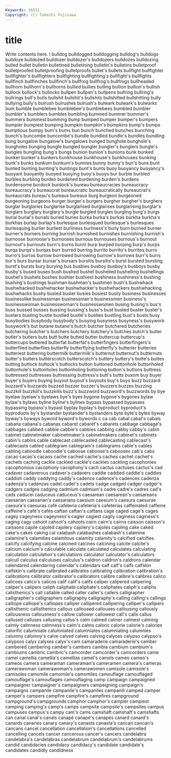 ```yaml
---
Keywords: 16511 
Copyright: (C) Takeshi Fujisawa
---
```


# title

Write contents here.
l bulldog bulldogged bulldogging bulldog's bulldogs bulldoze bulldozed bulldozer bulldozer's
bulldozers bulldozes bulldozing bulled bullet bulletin bulletined bulletining bulletin's bulletins
bulletproof bulletproofed bulletproofing bulletproofs bullet's bullets bullfight bullfighter bullfighter's bullfighters
bullfighting bullfighting's bullfight's bullfights bullfinch bullfinches bullfinch's bullfrog bullfrog's bullfrogs
bullheaded bullhorn bullhorn's bullhorns bullied bullies bulling bullion bullion's bullish
bullock bullock's bullocks bullpen bullpen's bullpens bullring bullring's bullrings bull's
bulls bullshit bullshit's bullshits bullshitted bullshitting bully bullying bully's bulrush
bulrushes bulrush's bulwark bulwark's bulwarks bum bumble bumblebee bumblebee's bumblebees
bumbled bumbler bumbler's bumblers bumbles bumbling bummed bummer bummer's bummers
bummest bumming bump bumped bumper bumper's bumpers bumpier bumpiest bumping
bumpkin bumpkin's bumpkins bump's bumps bumptious bumpy bum's bums bun
bunch bunched bunches bunching bunch's buncombe buncombe's bundle bundled bundle's
bundles bundling bung bungalow bungalow's bungalows bunged bunghole bunghole's bungholes
bunging bungle bungled bungler bungler's bunglers bungle's bungles bungling bung's
bungs bunion bunion's bunions bunk bunked bunker bunker's bunkers bunkhouse
bunkhouse's bunkhouses bunking bunk's bunks bunkum bunkum's bunnies bunny bunny's
bun's buns bunt bunted bunting bunting's buntings bunt's bunts buoy
buoyancy buoyancy's buoyant buoyantly buoyed buoying buoy's buoys bur burble
burbled burbles burbling burden burdened burdening burden's burdens burdensome burdock
burdock's bureau bureaucracies bureaucracy bureaucracy's bureaucrat bureaucratic bureaucratically bureaucrat's bureaucrats
bureau's bureaus bureaux burg burgeon burgeoned burgeoning burgeons burger burger's
burgers burgher burgher's burghers burglar burglaries burglarise burglarised burglarises burglarising
burglar's burglars burglary burglary's burgle burgled burgles burgling burg's burgs
burial burial's burials buried buries burka burka's burkas burkha burkha's
burkhas burlap burlap's burlesque burlesqued burlesque's burlesques burlesquing burlier burliest
burliness burliness's burly burn burned burner burner's burners burning burnish
burnished burnishes burnishing burnish's burnoose burnoose's burnooses burnous burnouses burnous's
burnout burnout's burnouts burn's burns burnt burp burped burping burp's
burps burqa burqa's burqas burr burred burring burrito burrito's burritos
burro burro's burros burrow burrowed burrowing burrow's burrows burr's burrs
bur's burs bursar bursar's bursars bursitis bursitis's burst bursted bursting
burst's bursts bury burying bus busbies busboy busboy's busboys busby
busby's bused buses bush bushed bushel bushelled bushelling bushellings bushel's
bushels bushes bushier bushiest bushiness bushiness's bushing bushing's bushings bushman
bushman's bushmen bush's bushwhack bushwhacked bushwhacker bushwhacker's bushwhackers bushwhacking bushwhacks
bushy busied busier busies busiest busily business businesses businesslike businessman
businessman's businessmen business's businesswoman businesswoman's businesswomen busing busing's bus's buss
bussed busses bussing bussing's buss's bust busted buster buster's busters
busting bustle bustled bustle's bustles bustling bust's busts busy busybodies
busybody busybody's busying busyness busyness's busywork busywork's but butane butane's
butch butcher butchered butcheries butchering butcher's butchers butchery butchery's butches
butch's butler butler's butlers buts butt butte butted butter buttercup
buttercup's buttercups buttered butterfat butterfat's butterfingers butterfingers's butterflied butterflies butterfly
butterflying butterfly's butterier butteries butteriest buttering buttermilk buttermilk's butternut butternut's
butternuts butter's butters butterscotch butterscotch's buttery buttery's butte's buttes butting
buttock buttock's buttocks button buttoned buttonhole buttonholed buttonhole's buttonholes buttonholing
buttoning button's buttons buttress buttressed buttresses buttressing buttress's butt's butts
buxom buy buyer buyer's buyers buying buyout buyout's buyouts buy's
buys buzz buzzard buzzard's buzzards buzzed buzzer buzzer's buzzers buzzes
buzzing buzzkill buzzkill's buzzkills buzz's buzzword buzzword's buzzwords by bye
byelaw byelaw's byelaws bye's byes bygone bygone's bygones bylaw bylaw's
bylaws byline byline's bylines bypass bypassed bypasses bypassing bypass's bypast
byplay byplay's byproduct byproduct's byproducts by's bystander bystander's bystanders byte
byte's bytes byway byway's byways byword byword's bywords c ca
cab cabal cabal's cabals cabana cabana's cabanas cabaret cabaret's cabarets
cabbage cabbage's cabbages cabbed cabbie cabbie's cabbies cabbing cabby cabby's
cabin cabinet cabinetmaker cabinetmaker's cabinetmakers cabinet's cabinets cabin's cabins cable
cablecast cablecasted cablecasting cablecast's cablecasts cabled cablegram cablegram's cablegrams cable's
cables cabling caboodle caboodle's caboose caboose's cabooses cab's cabs cacao
cacao's cacaos cache cached cache's caches cachet cachet's cachets caching
cackle cackled cackle's cackles cackling cacophonies cacophonous cacophony cacophony's cacti
cactus cactuses cactus's cad cadaver cadaverous cadaver's cadavers caddie caddied
caddie's caddies caddish caddy caddying caddy's cadence cadence's cadences cadenza
cadenza's cadenzas cadet cadet's cadets cadge cadged cadger cadger's cadgers
cadges cadging cadmium cadmium's cadre cadre's cadres cad's cads caducei
caduceus caduceus's caesarean caesarean's caesareans caesarian caesarian's caesarians caesium caesium's
caesura caesurae caesura's caesuras café cafeteria cafeteria's cafeterias caffeinated caffeine
caffeine's café's cafés caftan caftan's caftans cage caged cage's cages
cagey cageyness cageyness's cagier cagiest cagily caginess caginess's caging cagy
cahoot cahoot's cahoots cairn cairn's cairns caisson caisson's caissons cajole
cajoled cajolery cajolery's cajoles cajoling cake caked cake's cakes caking
cal calabash calabashes calabash's calamine calamine's calamities calamitous calamity calamity's
calcified calcifies calcify calcifying calcine calcined calcines calcining calcite calcite's
calcium calcium's calculable calculate calculated calculates calculating calculation calculation's calculations
calculator calculator's calculators calculi calculus calculuses calculus's caldron caldron's caldrons
calendar calendared calendaring calendar's calendars calf calf's calfs calfskin calfskin's
calibrate calibrated calibrates calibrating calibration calibration's calibrations calibrator calibrator's calibrators
calibre calibre's calibres calico calicoes calico's calicos calif calif's califs
caliper calipered calipering caliper's calipers caliph caliphate caliphate's caliphates caliph's
caliphs calisthenics's call callable called caller caller's callers calligrapher calligrapher's
calligraphers calligraphy calligraphy's calling calling's callings calliope calliope's calliopes calliper
callipered callipering calliper's callipers callisthenic callisthenics callous calloused callouses callousing
callously callousness callousness's callow callower callowest call's calls callus callused
calluses callusing callus's calm calmed calmer calmest calming calmly calmness
calmness's calm's calms caloric calorie calorie's calories calorific calumniate calumniated
calumniates calumniating calumnies calumny calumny's calve calved calves calving calyces
calypso calypso's calypsos calyx calyxes calyx's cam camaraderie camaraderie's camber
cambered cambering camber's cambers cambia cambium cambium's cambiums cambric cambric's
camcorder camcorder's camcorders came camel camellia camellia's camellias camel's camels
cameo cameo's cameos camera cameraman cameraman's cameramen camera's cameras camerawoman
camerawoman's camerawomen camisole camisole's camisoles camomile camomile's camomiles camouflage camouflaged
camouflage's camouflages camouflaging camp campaign campaigned campaigner campaigner's campaigners campaigning
campaign's campaigns campanile campanile's campaniles campanili camped camper camper's campers
campfire campfire's campfires campground campground's campgrounds camphor camphor's campier campiest
camping camping's camp's camps campsite campsite's campsites campus campuses campus's
campy cam's cams camshaft camshaft's camshafts can canal canal's canals
canapé canapé's canapés canard canard's canards canaries canary canary's canasta
canasta's cancan cancan's cancans cancel cancellation cancellation's cancellations cancelled cancelling
cancels cancer cancerous cancer's cancers candelabra candelabra's candelabras candelabrum candelabrum's
candelabrums candid candidacies candidacy candidacy's candidate candidate's candidates candidly candidness
